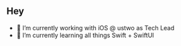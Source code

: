 ## Hey

- 🔭 I’m currently working with iOS @ ustwo as Tech Lead
- 🌱 I’m currently learning all things Swift + SwiftUI
